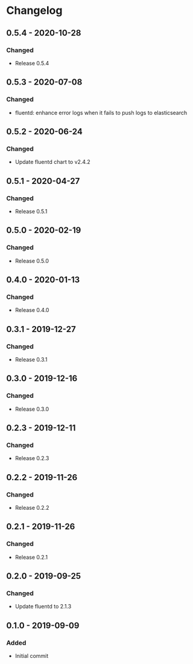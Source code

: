 # Changelog

## 0.5.4 - 2020-10-28
### Changed
- Release 0.5.4

## 0.5.3 - 2020-07-08
### Changed
- fluentd: enhance error logs when it fails to push logs to elasticsearch

## 0.5.2 - 2020-06-24
### Changed
- Update fluentd chart to v2.4.2

## 0.5.1 - 2020-04-27
### Changed
- Release 0.5.1

## 0.5.0 - 2020-02-19
### Changed
- Release 0.5.0

## 0.4.0 - 2020-01-13
### Changed
- Release 0.4.0

## 0.3.1 - 2019-12-27
### Changed
- Release 0.3.1

## 0.3.0 - 2019-12-16
### Changed
- Release 0.3.0

## 0.2.3 - 2019-12-11
### Changed
- Release 0.2.3

## 0.2.2 - 2019-11-26
### Changed
- Release 0.2.2

## 0.2.1 - 2019-11-26
### Changed
- Release 0.2.1

## 0.2.0 - 2019-09-25
### Changed
- Update fluentd to 2.1.3

## 0.1.0 - 2019-09-09
### Added
- Initial commit
